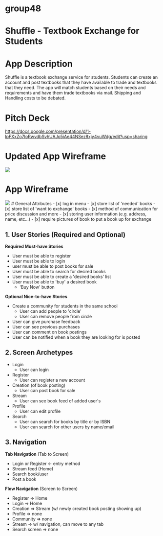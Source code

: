# group48
# Shuffle - Textbook Exchange for Students
 
# App Description
Shuffle is a textbook exchange service for students. Students can create an account and post textbooks that they have available to trade and textbooks that they need. The app will match students based on their needs and requirements and have them trade textbooks via mail. Shipping and Handling costs to be debated.

# Pitch Deck
https://docs.google.com/presentation/d/1-lpFXxZo7IoRwvdbSvhUAJo5iAe44NSez8xjy4vuWdg/edit?usp=sharing

# Updated App Wireframe
<img src="https://i.imgur.com/z5uo5ix.gif">

# App Wireframe
<img src="https://i.imgur.com/anhYPSM.gif">
# General Attributes
  - [x] log in menu
  - [x] store list of 'needed' books
  - [x] store list of 'want to exchange' books
  - [x] method of communication for price discussion and more 
  - [x] storing user information (e.g. address, name, etc...)
  - [x] require pictures of book to put a book up for exchange

## 1. User Stories (Required and Optional)

**Required Must-have Stories**

 * User must be able to register
 * User must be able to login
 * user must be able to post books for sale
 * User must be able to search for desired books
 * User must be able to create a 'desired books' list
 * User must be able to 'buy' a desired book
     * 'Buy Now' button

**Optional Nice-to-have Stories**

 * Create a community for students in the same school 
     * User can add people to 'circle'
     * User can remove people from circle
 * User can give purchase feedback
 * User can see previous purchases
 * User can comment on book postings
 * User can be notified when a book they are looking for is posted

## 2. Screen Archetypes

 * Login
   * User can login
 * Register
   * User can register a new account
 * Creation (of book posting)
   * User can post book for sale
 * Stream
   * User can see book feed of added user's 
 * Profile
   * User can edit profile
 * Search
   * User can search for books by title or by ISBN
   * User can search for other users by name/email
## 3. Navigation

**Tab Navigation** (Tab to Screen)
 * Login or Register <- entry method
 * Stream feed (Home)
 * Search book/user
 * Post a book

**Flow Navigation** (Screen to Screen)

 * Register
   => Home
 * Login
   => Home
 * Creation
   => Stream (w/ newly created book posting showing up)
 * Profile
   => none
 * Community
   => none
 * Stream
   => w/ navigation, can move to any tab
 * Search screen
   => none
   
